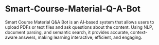 # Smart-Course-Material-Q-A-Bot
Smart Course Material Q&amp;A Bot is an AI-based system that allows users to upload PDFs or text files and ask questions about the content. Using NLP, document parsing, and semantic search, it provides accurate, context-aware answers, making learning interactive, efficient, and engaging.
